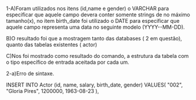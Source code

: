 1-A)Foram utilizados nos itens (id,name e gender) o VARCHAR para especificar que aquele campo devera conter somente strings de no máximo tamanho(x), no item birth_date foi utilizado o DATE para especificar que aquele campo representa uma data no seguinte modelo (YYYY--MM-DD).

B)O resultado foi que a mostragem tanto das databases ( 2 em questão), quanto das tabelas existentes ( actor)

C)Nos foi mostrado como resultado do comando, a estrutura da tabela com o tipo específico de entrada aceitada por cada um.

2-a)Erro de sintaxe.

INSERT INTO Actor (id, name, salary, birth_date, gender)
VALUES(
"002",
"Gloria Pires",
1200000,
1963-08-23
),